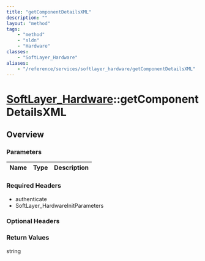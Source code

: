 ```yaml
---
title: "getComponentDetailsXML"
description: ""
layout: "method"
tags:
    - "method"
    - "sldn"
    - "Hardware"
classes:
    - "SoftLayer_Hardware"
aliases:
    - "/reference/services/softlayer_hardware/getComponentDetailsXML"
---
```

# [SoftLayer_Hardware](/reference/services/SoftLayer_Hardware)::getComponentDetailsXML




## Overview 


### Parameters 
|Name | Type | Description |
| --- | --- | --- |


### Required Headers
* authenticate
* SoftLayer_HardwareInitParameters

### Optional Headers

### Return Values
string

